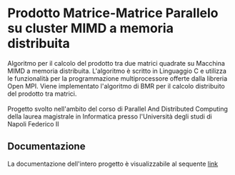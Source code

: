 # Prodotto Matrice-Matrice Parallelo su cluster MIMD a memoria distribuita
Algoritmo per il calcolo del prodotto tra due matrici quadrate su Macchina MIMD a memoria distribuita.
L'algoritmo è scritto in Linguaggio C e utilizza le funzionalità per la programmazione multiprocessore offerte dalla libreria Open MPI.
Viene implementato l'algoritmo di BMR per il calcolo distribuito del prodotto tra matrici.
<br><br>
Progetto svolto nell'ambito del corso di Parallel And Distributed Computing della laurea magistrale in Informatica presso l'Università degli studi di Napoli Federico II

<h2>Documentazione</h2>
La documentazione dell'intero progetto è visualizzabile al sequente <a href="https://drive.google.com/file/d/1K0hVsFgAbnn0GWuP37PHdP-i2DECkaB4/view?usp=sharing">link</a>

